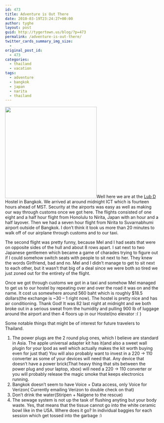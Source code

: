 ```yaml
---
id: 473
title: Adventure is Out There
date: 2010-03-19T23:24:27+00:00
author: tyghe
layout: post
guid: http://tygertown.us/blog/?p=473
permalink: /adventure-is-out-there/
twitter_cards_summary_img_size:
  - 
original_post_id:
  - 473
categories:
  - thailand
  - vacation
tags:
  - adventure
  - bangkok
  - japan
  - narita
  - thailand
---
```

[<img class="alignleft size-medium wp-image-474" title="AdventureIsOutThere" src="http://tygertown.us/blog/wp-content/uploads/2010/03/AdventureIsOutThere-300x300.jpg" alt="" width="300" height="300" />](http://tygertown.us/blog/wp-content/uploads/2010/03/AdventureIsOutThere.jpg)Well here we are at the [Lub D](http://maps.google.com/maps?f=q&source=s_q&hl=en&geocode=&q=lub+d+bangkok&sll=45.691055,-110.943888&sspn=2.279268,6.328125&ie=UTF8&hq=lub+d&hnear=Bangkok,+Thailand&ll=13.739385,100.530739&spn=0.095047,0.197754&z=13&iwloc=A "Lub D Google Maps") Hostel in Bangkok. We arrived at around midnight ICT which is fourteen hours ahead of MST. Security at the airports was easy as well as making our way through customs once we got here. The flights consisted of one eight and a half hour flight from Honolulu to Nirita, Japan with an hour and a half layover. Then we had a seven hour flight from Nirita to Suvarnabhumi airport outside of Bangkok. I don&#8217;t think it took us more than 20 minutes to walk off of our airplane through customs and to our taxi.

The second flight was pretty funny, because Mel and I had seats that were on opposite sides of the hull and about 8 rows apart. I sat next to two Japanese gentlemen which became a game of charades trying to figure out if I could somehow switch seats with people to sit next to her. They knew the words Girlfriend, bad and no. Mel and I didn&#8217;t manage to get to sit next to each other, but it wasn&#8217;t that big of a deal since we were both so tired we just zoned out for the entirety of the flight.

Once we got through customs we got in a taxi and somehow Mel managed to get us to our hostel by repeating over and over the road it was on and the name. It cost us somewhere around 560 baht which is roughly $18.5 dollars(the exchange is ~30 &#8211; 1 right now). The hostel is pretty nice and has air conditioning. Thank God! It was 82 last night at midnight and we both broke out in a serious sweat from the humidity and pulling 900 lb of luggage around the airport and then 4 floors up in our Hostel(no elevator  <img src="https://tygertown.us/wp-includes/images/smilies/frownie.png" alt=":(" class="wp-smiley" style="height: 1em; max-height: 1em;" />)

Some notable things that might be of interest for future travelers to Thailand.

  1. The power plugs are the 2 round plug ones, which I believe are standard in Asia. The apple universal adapter kit has it(and also a sweet wall plugin for your Ipod as well which actually makes the kit worth buying even for just that) You will also probably want to invest in a 220 -> 110 converter as some of your devices will need that. Any device that doesn&#8217;t have a power brick(That heavy thing that sits between the power plug and your laptop, xbox) will need a 220 -> 110 converter or you will probably release the magic smoke that keeps electronics running.
  2. Bangkok doesn&#8217;t seem to have Voice + Data access, only Voice for Verizon( Currently emailing Verizon to double check on that)
  3. Don&#8217;t drink the water(Stiripen + Nalgene to the rescue)
  4. The sewage system is not up the task of flushing anyting but your body waste. Yes, that means that the tissue cannot go into the white ceramic bowl like in the USA. Where does it go? In individual baggies for each session which get tossed into the garbage <img src="https://tygertown.us/wp-includes/images/smilies/simple-smile.png" alt=":)" class="wp-smiley" style="height: 1em; max-height: 1em;" />
